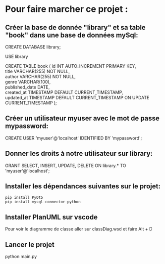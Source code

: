 # Pour faire marcher ce projet :

## Créer la base de donnée "library" et sa table "book" dans une base de données mySql:

CREATE DATABASE library;

USE library

CREATE TABLE book (
id INT AUTO_INCREMENT PRIMARY KEY,  
 title VARCHAR(255) NOT NULL,  
 author VARCHAR(255) NOT NULL,  
 genre VARCHAR(100),  
 published_date DATE,  
 created_at TIMESTAMP DEFAULT CURRENT_TIMESTAMP,  
 updated_at TIMESTAMP DEFAULT CURRENT_TIMESTAMP ON UPDATE CURRENT_TIMESTAMP
);

## Créer un utilisateur myuser avec le mot de passe mypassword:

CREATE USER 'myuser'@'localhost' IDENTIFIED BY 'mypassword';

## Donner les droits à notre utilisateur sur library:

GRANT SELECT, INSERT, UPDATE, DELETE ON library.\* TO 'myuser'@'localhost';

## Installer les dépendances suivantes sur le projet:

    pip install PyQt5
    pip install mysql-connector-python

## Installer PlanUML sur vscode

Pour voir le diagramme de classe aller sur classDiag.wsd et faire Alt + D

## Lancer le projet

python main.py
